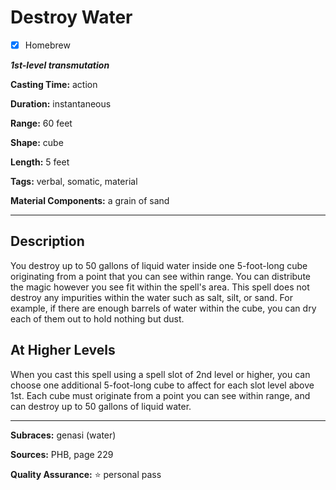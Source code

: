 # Destroy Water

- [x] Homebrew

***1st-level transmutation***

**Casting Time:** action

**Duration:** instantaneous

**Range:** 60 feet

**Shape:** cube

**Length:** 5 feet

**Tags:** verbal, somatic, material

**Material Components:** a grain of sand

---

## Description
You destroy up to 50 gallons of liquid water inside one 5-foot-long cube originating from a point that you can see within range.
You can distribute the magic however you see fit within the spell's area.
This spell does not destroy any impurities within the water such as salt, silt, or sand.
For example, if there are enough barrels of water within the cube, you can dry each of them out to hold nothing but dust.

## At Higher Levels
When you cast this spell using a spell slot of 2nd level or higher, you can choose one additional 5-foot-long cube to affect for each slot level above 1st.
Each cube must originate from a point you can see within range, and can destroy up to 50 gallons of liquid water.

---

**Subraces:** genasi (water)

**Sources:** PHB, page 229

**Quality Assurance:** :star: personal pass
